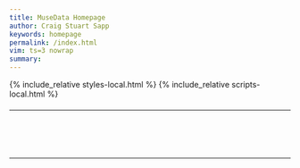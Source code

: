 ```yaml
---
title: MuseData Homepage
author: Craig Stuart Sapp
keywords: homepage
permalink: /index.html
vim: ts=3 nowrap
summary: 
---
```


{% include_relative styles-local.html %}
{% include_relative scripts-local.html %}

<table style="margin-top:20px;" class="menu">
<tr>
<td style="min-width:561px; padding-right:50px; vertical-align:bottom;">
	<div id="levels">
		<div id="level1"></div>
		<div id="level2"></div>
		<div id="level3"></div>
		<div id="level4"></div>
		<div id="level5"></div>
	</div>
	<div id="actionbuttons"></div>
</td>
<td style="vertical-align:top;">
	<select style="margin-bottom: 60px;" id="data-type" onchange='selectTypesettingGroup()'>
		<option value="both">manual and automatic typesettings</option>
		<option value="manual">manual typesettings only</option>
		<option value="automatic">automatic typesettings only</option>
	</select>
	<div style="font-size:90%;" id="info"></div>
</td>
</tr>
</table>




